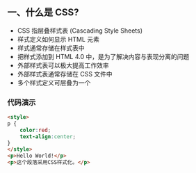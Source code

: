 ## 一、什么是 CSS?
- CSS 指层叠样式表 (Cascading Style Sheets)
- 样式定义如何显示 HTML 元素
- 样式通常存储在样式表中
- 把样式添加到 HTML 4.0 中，是为了解决内容与表现分离的问题
- 外部样式表可以极大提高工作效率
- 外部样式表通常存储在 CSS 文件中
- 多个样式定义可层叠为一个
### 代码演示
```html  
<style>
p {
	color:red;
	text-align:center;
} 
</style>
<p>Hello World!</p>
<p>这个段落采用CSS样式化。</p>
```



